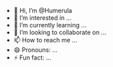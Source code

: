 - 👋 Hi, I’m @Humerula
- 👀 I’m interested in ...
- 🌱 I’m currently learning ...
- 💞️ I’m looking to collaborate on ...
- 📫 How to reach me ...
- 😄 Pronouns: ...
- ⚡ Fun fact: ...

<!---
Humerula/Humerula is a ✨ special ✨ repository because its `README.md` (this file) appears on your GitHub profile.
You can click the Preview link to take a look at your changes.
--->
